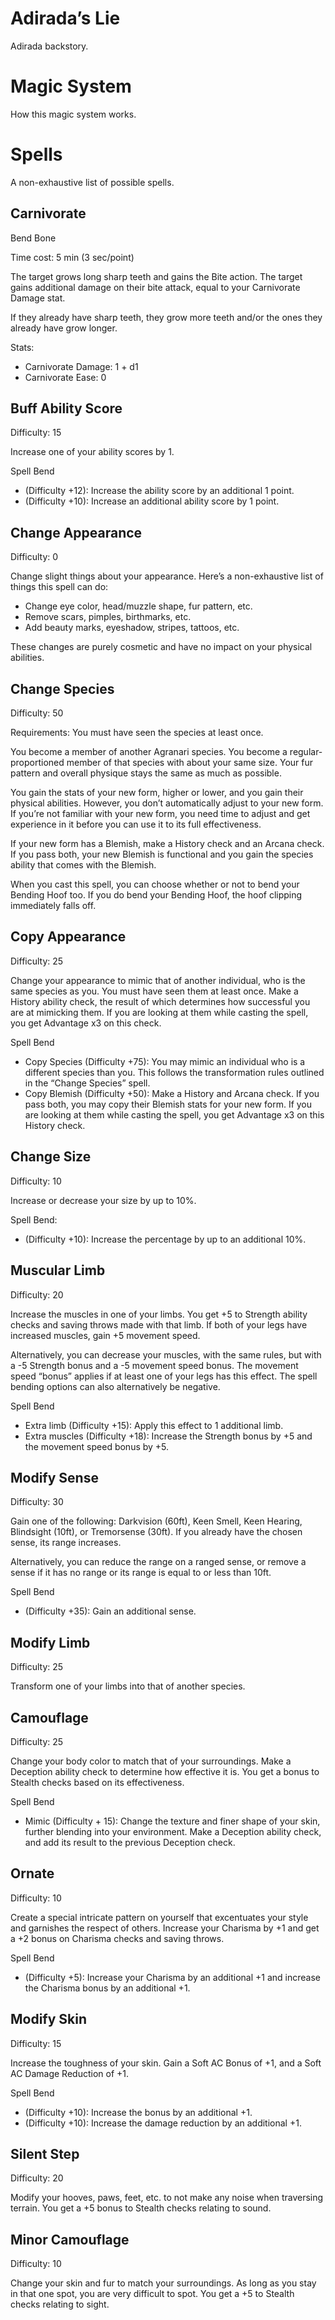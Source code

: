 # Adirada’s Lie

Adirada backstory.

# Magic System

How this magic system works.

# Spells

A non-exhaustive list of possible spells.

## Carnivorate

Bend Bone

Time cost: 5 min (3 sec/point)

The target grows long sharp teeth and gains the Bite action. The target gains additional damage on their bite attack, equal to your Carnivorate Damage stat.

If they already have sharp teeth, they grow more teeth and/or the ones they already have grow longer.

Stats:

-   Carnivorate Damage: 1 + d1
-   Carnivorate Ease: 0

## Buff Ability Score

Difficulty: 15

Increase one of your ability scores by 1.

Spell Bend

-   (Difficulty +12): Increase the ability score by an additional 1 point.
-   (Difficulty +10): Increase an additional ability score by 1 point.

## Change Appearance

Difficulty: 0

Change slight things about your appearance. Here’s a non-exhaustive list of things this spell can do:

-   Change eye color, head/muzzle shape, fur pattern, etc.
-   Remove scars, pimples, birthmarks, etc.
-   Add beauty marks, eyeshadow, stripes, tattoos, etc.

These changes are purely cosmetic and have no impact on your physical abilities.

## Change Species

Difficulty: 50

Requirements: You must have seen the species at least once.

You become a member of another Agranari species. You become a regular-proportioned member of that species with about your same size. Your fur pattern and overall physique stays the same as much as possible.

You gain the stats of your new form, higher or lower, and you gain their physical abilities. However, you don’t automatically adjust to your new form. If you’re not familiar with your new form, you need time to adjust and get experience in it before you can use it to its full effectiveness.

If your new form has a Blemish, make a History check and an Arcana check. If you pass both, your new Blemish is functional and you gain the species ability that comes with the Blemish.

When you cast this spell, you can choose whether or not to bend your Bending Hoof too. If you do bend your Bending Hoof, the hoof clipping immediately falls off.

## Copy Appearance

Difficulty: 25

Change your appearance to mimic that of another individual, who is the same species as you. You must have seen them at least once. Make a History ability check, the result of which determines how successful you are at mimicking them. If you are looking at them while casting the spell, you get Advantage x3 on this check.

Spell Bend

-   Copy Species (Difficulty +75): You may mimic an individual who is a different species than you. This follows the transformation rules outlined in the “Change Species” spell.
-   Copy Blemish (Difficulty +50): Make a History and Arcana check. If you pass both, you may copy their Blemish stats for your new form. If you are looking at them while casting the spell, you get Advantage x3 on this History check.

## Change Size

Difficulty: 10

Increase or decrease your size by up to 10%.

Spell Bend:

-   (Difficulty +10): Increase the percentage by up to an additional 10%.

## Muscular Limb

Difficulty: 20

Increase the muscles in one of your limbs. You get +5 to Strength ability checks and saving throws made with that limb. If both of your legs have increased muscles, gain +5 movement speed.

Alternatively, you can decrease your muscles, with the same rules, but with a -5 Strength bonus and a -5 movement speed bonus. The movement speed “bonus” applies if at least one of your legs has this effect. The spell bending options can also alternatively be negative.

Spell Bend

-   Extra limb (Difficulty +15): Apply this effect to 1 additional limb.
-   Extra muscles (Difficulty +18): Increase the Strength bonus by +5 and the movement speed bonus by +5.

## Modify Sense

Difficulty: 30

Gain one of the following: Darkvision (60ft), Keen Smell, Keen Hearing, Blindsight (10ft), or Tremorsense (30ft). If you already have the chosen sense, its range increases.

Alternatively, you can reduce the range on a ranged sense, or remove a sense if it has no range or its range is equal to or less than 10ft.

Spell Bend

-   (Difficulty +35): Gain an additional sense.

## Modify Limb

Difficulty: 25

Transform one of your limbs into that of another species.

## Camouflage

Difficulty: 25

Change your body color to match that of your surroundings. Make a Deception ability check to determine how effective it is. You get a bonus to Stealth checks based on its effectiveness.

Spell Bend

-   Mimic (Difficulty + 15): Change the texture and finer shape of your skin, further blending into your environment. Make a Deception ability check, and add its result to the previous Deception check.

## Ornate

Difficulty: 10

Create a special intricate pattern on yourself that excentuates your style and garnishes the respect of others. Increase your Charisma by +1 and get a +2 bonus on Charisma checks and saving throws.

Spell Bend

-   (Difficulty +5): Increase your Charisma by an additional +1 and increase the Charisma bonus by an additional +1.

## Modify Skin

Difficulty: 15

Increase the toughness of your skin. Gain a Soft AC Bonus of +1, and a Soft AC Damage Reduction of +1.

Spell Bend

-   (Difficulty +10): Increase the bonus by an additional +1.
-   (Difficulty +10): Increase the damage reduction by an additional +1.

## Silent Step

Difficulty: 20

Modify your hooves, paws, feet, etc. to not make any noise when traversing terrain. You get a +5 bonus to Stealth checks relating to sound.

## Minor Camouflage

Difficulty: 10

Change your skin and fur to match your surroundings. As long as you stay in that one spot, you are very difficult to spot. You get a +5 to Stealth checks relating to sight.

